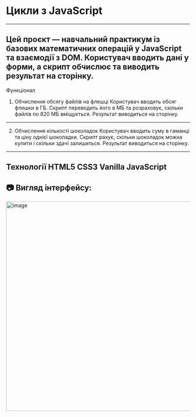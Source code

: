 # Цикли з JavaScript
---
Цей проєкт — навчальний практикум із базових математичних операцій у JavaScript та взаємодії з DOM. Користувач вводить дані у форми, а скрипт обчислює та виводить результат на сторінку.
---
Функціонал
1. Обчислення обсягу файлів на флешці
Користувач вводить обсяг флешки в ГБ. Скрипт переводить його в МБ та розраховує, скільки файлів по 820 МБ вміщується. Результат виводиться на сторінку.
---
2. Обчислення кількості шоколадок
Користувач вводить суму в гаманці та ціну однієї шоколадки. Скрипт рахує, скільки шоколадок можна купити і скільки здачі залишиться. Результат виводиться на сторінку.
---
Технології
HTML5
CSS3
Vanilla JavaScript
---
## 📷 Вигляд інтерфейсу:

<img width="573" alt="image" src="https://github.com/user-attachments/assets/c26330c4-7adf-48d4-97af-dcf746e50b0a" />
